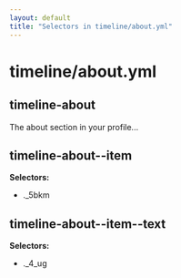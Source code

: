 ```yaml
---
layout: default
title: "Selectors in timeline/about.yml"
---
```


# timeline/about.yml



## timeline-about


The about section in your profile...




## timeline-about--item

__Selectors:__

 * .\_5bkm



## timeline-about--item--text

__Selectors:__

 * .\_4\_ug

